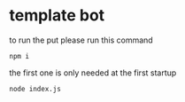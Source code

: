 # template bot

to run the put please run this command


```
npm i
```

the first one is only needed at the first startup

```
node index.js
```

